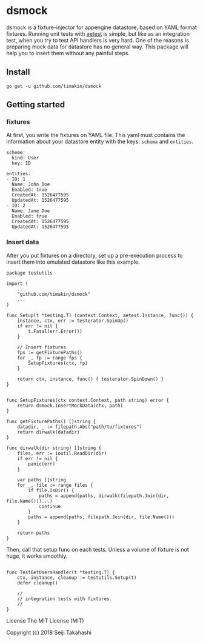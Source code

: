 dsmock
====

dsmock is a fixture-injector for appengine datastore, based on YAML format fixtures.
Running unit tests with [aetest](https://cloud.google.com/appengine/docs/standard/go/tools/localunittesting/reference) is simple, but like as an integration test, when you try to test API handlers is very hard. One of the reasons is preparing mock data for datastore has no general way.
This package will help you to insert them without any painful steps.

## Install

`go get -u github.com/timakin/dsmock`

## Getting started

### fixtures
At first, you write the fixtures on YAML file.
This yaml must contains the information about your datastore entity with the keys: `schema` and `entities`.

```
scheme:
  kind: User
  key: ID

entities:
- ID: 1
  Name: John Doe
  Enabled: true
  CreatedAt: 1526477595
  UpdatedAt: 1526477595
- ID: 2
  Name: Jane Doe
  Enabled: true
  CreatedAt: 1526477595
  UpdatedAt: 1526477595
```

### Insert data

After you put fixtures on a directory, set up a pre-execution process to insert them into emulated datastore like this example. 

```
package testutils

import (
    ...
    "github.com/timakin/dsmock"
    ...
)

func Setup(t *testing.T) (context.Context, aetest.Instance, func()) {
	instance, ctx, err := testerator.SpinUp()
	if err != nil {
		t.Fatal(err.Error())
	}

	// Insert fixtures
	fps := getFixturePaths()
	for _, fp := range fps {
		SetupFixtures(ctx, fp)
	}

	return ctx, instance, func() { testerator.SpinDown() }
}


func SetupFixtures(ctx context.Context, path string) error {
	return dsmock.InsertMockData(ctx, path)
}

func getFixturePaths() []string {
	datadir, _ := filepath.Abs("path/to/fixtures")
	return dirwalk(datadir)
}

func dirwalk(dir string) []string {
	files, err := ioutil.ReadDir(dir)
	if err != nil {
		panic(err)
	}

	var paths []string
	for _, file := range files {
		if file.IsDir() {
			paths = append(paths, dirwalk(filepath.Join(dir, file.Name()))...)
			continue
		}
		paths = append(paths, filepath.Join(dir, file.Name()))
	}

	return paths
}
```

Then, call that setup func on each tests. Unless a volume of fixture is not huge, it works smoothly.  

```

func TestGetUsersHandler(t *testing.T) {
    ctx, instance, cleanup := testutils.Setup(t)
    defer cleanup()
	
    //
    // integration tests with fixtures.
    // 
}
```

License
The MIT License (MIT)

Copyright (c) 2018 Seiji Takahashi